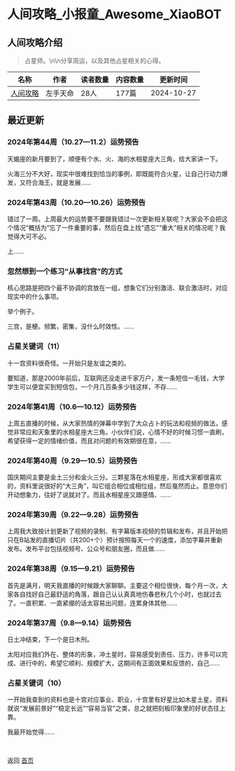 # 人间攻略_小报童_Awesome_XiaoBOT

## 人间攻略介绍
> 占星师。\n\n分享周运，以及其他占星相关的心得。  
  


|名称|作者|读者数量|内容数量|更新时间|
|---|---|---|---|---|
|[人间攻略](https://xiaobot.net/p/astroweek?refer=9c3f1c95-a052-465a-9902-f6d75080262a)|左手天命|28人|177篇|2024-10-27|

## 最近更新
### 2024年第44周（10.27—11.2）运势预告

天蝎座的新月要到了，顺便有个水、火、海的水相星座大三角，给大家讲一下。

火海三分不大好，现实中很难找到恰当的事例，即既能符合火星，让自己行动力爆发，又符合海王，就是发展......

### 2024年第43周（10.20—10.26）运势预告

错过了一周。上周最大的运势要不要跟我错过一次更新相关联呢？大家会不会把这个情况“概括为”忘了一件重要的事，然后在盘上找“遗忘”“重大”相关的情况呢？我觉得大可不必。

上......

### 忽然想到一个练习“从事找宫”的方式

核心思路是把四个最不协调的宫放在一组，想象它们分别激活、联合激活时，对应现实中的什么事项。

举个例子。

三宫，是梗。频繁，密集，没什么时效性。......

### 占星关键词（11）

十一宫资料很奇怪。一开始只是友谊之类的。

要知道，那是2000年前后，互联网还没走进千家万户，发一条短信一毛钱，大学学生可以便宜买到短信包，一个月几百条多少钱这样，不存......

### 2024年第41周（10.6—10.12）运势预告

上周五直播的时候，从大家热情的弹幕中学到了大众占卜的玩法和视频的做法，感觉非常应和天象里的水相星座大三角。小伙伴们说，心情不好的时候习惯一直刷，希望获得一定的情绪价值，而且对问题的有效期很在意，......

### 2024年第40周（9.29—10.5）运势预告

国庆期间主要是金土三分和金火三分。三颗星落在水相星座，形成大家都很喜欢的，资料里说很好的“大三角”，叫它组合相位或相位组，然后戛然而止。意思你们开动想象力，往好了说就对了。而且水相星座又跟感情、......

### 2024年第39周（9.22—9.28）运势预告

上周我大致按计划更新了视频的录制、有字幕版本视频的剪辑和发布，并且开始把只在B站发的直播切片（共200+个）预计按照每天一个的速度，添加字幕并重新发布。发布平台包括视频号、公众号和朋友圈，而且做......

### 2024年第38周（9.15—9.21）运势预告

首先是满月，明天我直播的时候跟大家聊聊。主要这个相位很快，每个月一次，大家各自找好自己最舒适的角落，跟自己认认真真地伤春悲秋几个小时，也就过去了。一直积累、一直紧绷的话太容易出问题，连累身体其他......

### 2024年第37周（9.8—9.14）运势预告

日土冲结束，下一个是日木刑。

太阳对应我们外在、整体的形象，冲土星时，容易感受到责任、压力，许多可以完成、进行中的，希望它顺利、规模扩大，这期间有正面效果和反馈的，自己......

### 占星关键词（10）

一开始我查到的资料也是十宫对应事业、职业，十宫里有好星比如木星土星，资料就说“发展前景好”“稳定长远”“容易当官”之类，总之就把刻板印象里的好状态往上靠。

我最开始觉得......


<a href="https://github.com/Reno9527/awesome-xiaobot" style="color: white; text-decoration: none;">awesome-xiaobot</a>

返回 [首页](../README.md)

